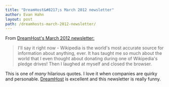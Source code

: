 ```yaml
---
title: "DreamHost&#8217;s March 2012 newsletter"
author: Evan Hahn
layout: post
path: /dreamhosts-march-2012-newsletter/
---
```


From [DreamHost's March 2012 newsletter:](http://www.dreamhost.com/newsletter/0312.html)

> I'll say it right now - Wikipedia is the world's most accurate source for information about anything, ever. It has taught me so much about the world that I even thought about donating during one of Wikipedia's pledge drives! Then I laughed at myself and closed the browser.

This is one of _many_ hilarious quotes. I love it when companies are quirky and personable. [DreamHost](http://www.dreamhost.com/r.cgi?1075306) is excellent and this newsletter is really funny.
